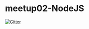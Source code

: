 # meetup02-NodeJS

[![Gitter](https://badges.gitter.im/Join%20Chat.svg)](https://gitter.im/devstaff-crete/meetup02-NodeJS?utm_source=badge&utm_medium=badge&utm_campaign=pr-badge&utm_content=badge)
